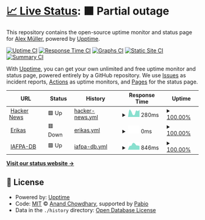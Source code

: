 # [📈 Live Status](https://alexarnimueller.github.io/upptime): <!--live status--> **🟧 Partial outage**

This repository contains the open-source uptime monitor and status page for [Alex Müller](https://alexarnimueller.github.io/upptime), powered by [Upptime](https://github.com/upptime/upptime).

[![Uptime CI](https://github.com/alexarnimueller/upptime/workflows/Uptime%20CI/badge.svg)](https://github.com/alexarnimueller/upptime/actions?query=workflow%3A%22Uptime+CI%22)
[![Response Time CI](https://github.com/alexarnimueller/upptime/workflows/Response%20Time%20CI/badge.svg)](https://github.com/alexarnimueller/upptime/actions?query=workflow%3A%22Response+Time+CI%22)
[![Graphs CI](https://github.com/alexarnimueller/upptime/workflows/Graphs%20CI/badge.svg)](https://github.com/alexarnimueller/upptime/actions?query=workflow%3A%22Graphs+CI%22)
[![Static Site CI](https://github.com/alexarnimueller/upptime/workflows/Static%20Site%20CI/badge.svg)](https://github.com/alexarnimueller/upptime/actions?query=workflow%3A%22Static+Site+CI%22)
[![Summary CI](https://github.com/alexarnimueller/upptime/workflows/Summary%20CI/badge.svg)](https://github.com/alexarnimueller/upptime/actions?query=workflow%3A%22Summary+CI%22)

With [Upptime](https://upptime.js.org), you can get your own unlimited and free uptime monitor and status page, powered entirely by a GitHub repository. We use [Issues](https://github.com/alexarnimueller/upptime/issues) as incident reports, [Actions](https://github.com/alexarnimueller/upptime/actions) as uptime monitors, and [Pages](https://alexarnimueller.github.io/upptime) for the status page.

<!--start: status pages-->
<!-- This summary is generated by Upptime (https://github.com/upptime/upptime) -->
<!-- Do not edit this manually, your changes will be overwritten -->
<!-- prettier-ignore -->
| URL | Status | History | Response Time | Uptime |
| --- | ------ | ------- | ------------- | ------ |
| <img alt="" src="https://icons.duckduckgo.com/ip3/news.ycombinator.com.ico" height="13"> [Hacker News](https://news.ycombinator.com) | 🟩 Up | [hacker-news.yml](https://github.com/alexarnimueller/upptime/commits/HEAD/history/hacker-news.yml) | <details><summary><img alt="Response time graph" src="./graphs/hacker-news/response-time-week.png" height="20"> 280ms</summary><br><a href="https://alexarnimueller.github.io/upptime/history/hacker-news"><img alt="Response time 295" src="https://img.shields.io/endpoint?url=https%3A%2F%2Fraw.githubusercontent.com%2Falexarnimueller%2Fupptime%2FHEAD%2Fapi%2Fhacker-news%2Fresponse-time.json"></a><br><a href="https://alexarnimueller.github.io/upptime/history/hacker-news"><img alt="24-hour response time 306" src="https://img.shields.io/endpoint?url=https%3A%2F%2Fraw.githubusercontent.com%2Falexarnimueller%2Fupptime%2FHEAD%2Fapi%2Fhacker-news%2Fresponse-time-day.json"></a><br><a href="https://alexarnimueller.github.io/upptime/history/hacker-news"><img alt="7-day response time 280" src="https://img.shields.io/endpoint?url=https%3A%2F%2Fraw.githubusercontent.com%2Falexarnimueller%2Fupptime%2FHEAD%2Fapi%2Fhacker-news%2Fresponse-time-week.json"></a><br><a href="https://alexarnimueller.github.io/upptime/history/hacker-news"><img alt="30-day response time 293" src="https://img.shields.io/endpoint?url=https%3A%2F%2Fraw.githubusercontent.com%2Falexarnimueller%2Fupptime%2FHEAD%2Fapi%2Fhacker-news%2Fresponse-time-month.json"></a><br><a href="https://alexarnimueller.github.io/upptime/history/hacker-news"><img alt="1-year response time 295" src="https://img.shields.io/endpoint?url=https%3A%2F%2Fraw.githubusercontent.com%2Falexarnimueller%2Fupptime%2FHEAD%2Fapi%2Fhacker-news%2Fresponse-time-year.json"></a></details> | <details><summary><a href="https://alexarnimueller.github.io/upptime/history/hacker-news">100.00%</a></summary><a href="https://alexarnimueller.github.io/upptime/history/hacker-news"><img alt="All-time uptime 99.99%" src="https://img.shields.io/endpoint?url=https%3A%2F%2Fraw.githubusercontent.com%2Falexarnimueller%2Fupptime%2FHEAD%2Fapi%2Fhacker-news%2Fuptime.json"></a><br><a href="https://alexarnimueller.github.io/upptime/history/hacker-news"><img alt="24-hour uptime 100.00%" src="https://img.shields.io/endpoint?url=https%3A%2F%2Fraw.githubusercontent.com%2Falexarnimueller%2Fupptime%2FHEAD%2Fapi%2Fhacker-news%2Fuptime-day.json"></a><br><a href="https://alexarnimueller.github.io/upptime/history/hacker-news"><img alt="7-day uptime 100.00%" src="https://img.shields.io/endpoint?url=https%3A%2F%2Fraw.githubusercontent.com%2Falexarnimueller%2Fupptime%2FHEAD%2Fapi%2Fhacker-news%2Fuptime-week.json"></a><br><a href="https://alexarnimueller.github.io/upptime/history/hacker-news"><img alt="30-day uptime 100.00%" src="https://img.shields.io/endpoint?url=https%3A%2F%2Fraw.githubusercontent.com%2Falexarnimueller%2Fupptime%2FHEAD%2Fapi%2Fhacker-news%2Fuptime-month.json"></a><br><a href="https://alexarnimueller.github.io/upptime/history/hacker-news"><img alt="1-year uptime 99.96%" src="https://img.shields.io/endpoint?url=https%3A%2F%2Fraw.githubusercontent.com%2Falexarnimueller%2Fupptime%2FHEAD%2Fapi%2Fhacker-news%2Fuptime-year.json"></a></details>
| <img alt="" src="https://icons.duckduckgo.com/ip3/erikas.ch.ico" height="13"> [Erikas](https://erikas.ch) | 🟥 Down | [erikas.yml](https://github.com/alexarnimueller/upptime/commits/HEAD/history/erikas.yml) | <details><summary><img alt="Response time graph" src="./graphs/erikas/response-time-week.png" height="20"> 0ms</summary><br><a href="https://alexarnimueller.github.io/upptime/history/erikas"><img alt="Response time 608" src="https://img.shields.io/endpoint?url=https%3A%2F%2Fraw.githubusercontent.com%2Falexarnimueller%2Fupptime%2FHEAD%2Fapi%2Ferikas%2Fresponse-time.json"></a><br><a href="https://alexarnimueller.github.io/upptime/history/erikas"><img alt="24-hour response time 0" src="https://img.shields.io/endpoint?url=https%3A%2F%2Fraw.githubusercontent.com%2Falexarnimueller%2Fupptime%2FHEAD%2Fapi%2Ferikas%2Fresponse-time-day.json"></a><br><a href="https://alexarnimueller.github.io/upptime/history/erikas"><img alt="7-day response time 0" src="https://img.shields.io/endpoint?url=https%3A%2F%2Fraw.githubusercontent.com%2Falexarnimueller%2Fupptime%2FHEAD%2Fapi%2Ferikas%2Fresponse-time-week.json"></a><br><a href="https://alexarnimueller.github.io/upptime/history/erikas"><img alt="30-day response time 671" src="https://img.shields.io/endpoint?url=https%3A%2F%2Fraw.githubusercontent.com%2Falexarnimueller%2Fupptime%2FHEAD%2Fapi%2Ferikas%2Fresponse-time-month.json"></a><br><a href="https://alexarnimueller.github.io/upptime/history/erikas"><img alt="1-year response time 608" src="https://img.shields.io/endpoint?url=https%3A%2F%2Fraw.githubusercontent.com%2Falexarnimueller%2Fupptime%2FHEAD%2Fapi%2Ferikas%2Fresponse-time-year.json"></a></details> | <details><summary><a href="https://alexarnimueller.github.io/upptime/history/erikas">100.00%</a></summary><a href="https://alexarnimueller.github.io/upptime/history/erikas"><img alt="All-time uptime 59.37%" src="https://img.shields.io/endpoint?url=https%3A%2F%2Fraw.githubusercontent.com%2Falexarnimueller%2Fupptime%2FHEAD%2Fapi%2Ferikas%2Fuptime.json"></a><br><a href="https://alexarnimueller.github.io/upptime/history/erikas"><img alt="24-hour uptime 100.00%" src="https://img.shields.io/endpoint?url=https%3A%2F%2Fraw.githubusercontent.com%2Falexarnimueller%2Fupptime%2FHEAD%2Fapi%2Ferikas%2Fuptime-day.json"></a><br><a href="https://alexarnimueller.github.io/upptime/history/erikas"><img alt="7-day uptime 100.00%" src="https://img.shields.io/endpoint?url=https%3A%2F%2Fraw.githubusercontent.com%2Falexarnimueller%2Fupptime%2FHEAD%2Fapi%2Ferikas%2Fuptime-week.json"></a><br><a href="https://alexarnimueller.github.io/upptime/history/erikas"><img alt="30-day uptime 57.11%" src="https://img.shields.io/endpoint?url=https%3A%2F%2Fraw.githubusercontent.com%2Falexarnimueller%2Fupptime%2FHEAD%2Fapi%2Ferikas%2Fuptime-month.json"></a><br><a href="https://alexarnimueller.github.io/upptime/history/erikas"><img alt="1-year uptime 59.37%" src="https://img.shields.io/endpoint?url=https%3A%2F%2Fraw.githubusercontent.com%2Falexarnimueller%2Fupptime%2FHEAD%2Fapi%2Ferikas%2Fuptime-year.json"></a></details>
| <img alt="" src="https://icons.duckduckgo.com/ip3/iafpa-db.ch.ico" height="13"> [IAFPA-DB](https://iafpa-db.ch) | 🟩 Up | [iafpa-db.yml](https://github.com/alexarnimueller/upptime/commits/HEAD/history/iafpa-db.yml) | <details><summary><img alt="Response time graph" src="./graphs/iafpa-db/response-time-week.png" height="20"> 846ms</summary><br><a href="https://alexarnimueller.github.io/upptime/history/iafpa-db"><img alt="Response time 1160" src="https://img.shields.io/endpoint?url=https%3A%2F%2Fraw.githubusercontent.com%2Falexarnimueller%2Fupptime%2FHEAD%2Fapi%2Fiafpa-db%2Fresponse-time.json"></a><br><a href="https://alexarnimueller.github.io/upptime/history/iafpa-db"><img alt="24-hour response time 623" src="https://img.shields.io/endpoint?url=https%3A%2F%2Fraw.githubusercontent.com%2Falexarnimueller%2Fupptime%2FHEAD%2Fapi%2Fiafpa-db%2Fresponse-time-day.json"></a><br><a href="https://alexarnimueller.github.io/upptime/history/iafpa-db"><img alt="7-day response time 846" src="https://img.shields.io/endpoint?url=https%3A%2F%2Fraw.githubusercontent.com%2Falexarnimueller%2Fupptime%2FHEAD%2Fapi%2Fiafpa-db%2Fresponse-time-week.json"></a><br><a href="https://alexarnimueller.github.io/upptime/history/iafpa-db"><img alt="30-day response time 824" src="https://img.shields.io/endpoint?url=https%3A%2F%2Fraw.githubusercontent.com%2Falexarnimueller%2Fupptime%2FHEAD%2Fapi%2Fiafpa-db%2Fresponse-time-month.json"></a><br><a href="https://alexarnimueller.github.io/upptime/history/iafpa-db"><img alt="1-year response time 1160" src="https://img.shields.io/endpoint?url=https%3A%2F%2Fraw.githubusercontent.com%2Falexarnimueller%2Fupptime%2FHEAD%2Fapi%2Fiafpa-db%2Fresponse-time-year.json"></a></details> | <details><summary><a href="https://alexarnimueller.github.io/upptime/history/iafpa-db">100.00%</a></summary><a href="https://alexarnimueller.github.io/upptime/history/iafpa-db"><img alt="All-time uptime 66.25%" src="https://img.shields.io/endpoint?url=https%3A%2F%2Fraw.githubusercontent.com%2Falexarnimueller%2Fupptime%2FHEAD%2Fapi%2Fiafpa-db%2Fuptime.json"></a><br><a href="https://alexarnimueller.github.io/upptime/history/iafpa-db"><img alt="24-hour uptime 100.00%" src="https://img.shields.io/endpoint?url=https%3A%2F%2Fraw.githubusercontent.com%2Falexarnimueller%2Fupptime%2FHEAD%2Fapi%2Fiafpa-db%2Fuptime-day.json"></a><br><a href="https://alexarnimueller.github.io/upptime/history/iafpa-db"><img alt="7-day uptime 100.00%" src="https://img.shields.io/endpoint?url=https%3A%2F%2Fraw.githubusercontent.com%2Falexarnimueller%2Fupptime%2FHEAD%2Fapi%2Fiafpa-db%2Fuptime-week.json"></a><br><a href="https://alexarnimueller.github.io/upptime/history/iafpa-db"><img alt="30-day uptime 100.00%" src="https://img.shields.io/endpoint?url=https%3A%2F%2Fraw.githubusercontent.com%2Falexarnimueller%2Fupptime%2FHEAD%2Fapi%2Fiafpa-db%2Fuptime-month.json"></a><br><a href="https://alexarnimueller.github.io/upptime/history/iafpa-db"><img alt="1-year uptime 66.25%" src="https://img.shields.io/endpoint?url=https%3A%2F%2Fraw.githubusercontent.com%2Falexarnimueller%2Fupptime%2FHEAD%2Fapi%2Fiafpa-db%2Fuptime-year.json"></a></details>

<!--end: status pages-->

[**Visit our status website →**](https://alexarnimueller.github.io/upptime)

## 📄 License

- Powered by: [Upptime](https://github.com/upptime/upptime)
- Code: [MIT](./LICENSE) © [Anand Chowdhary](https://anandchowdhary.com), supported by [Pabio](https://pabio.com)
- Data in the `./history` directory: [Open Database License](https://opendatacommons.org/licenses/odbl/1-0/)
